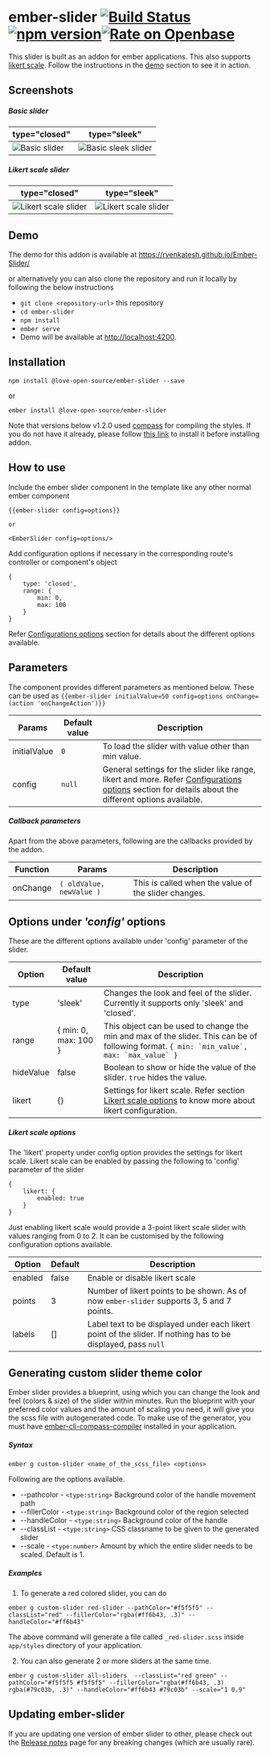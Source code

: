 # ember-slider [![Build Status](https://travis-ci.org/RVenkatesh/Ember-Slider.svg?branch=master)](https://travis-ci.org/RVenkatesh/Ember-Slider) [![npm version](https://badge.fury.io/js/%40love-open-source%2Fember-slider.svg)](https://badge.fury.io/js/%40love-open-source%2Fember-slider)[![Rate on Openbase](https://badges.openbase.io/js/rating/@love-open-source/ember-slider.svg)](https://openbase.io/js/@love-open-source/ember-slider?utm_source=embedded&utm_medium=badge&utm_campaign=rate-badge)

This slider is built as an addon for ember applications. This also supports [likert scale](https://en.wikipedia.org/wiki/Likert_scale). Follow the instructions in the [demo](https://github.com/RVenkatesh/Ember-slider#demo) section to see it in action.

## Screenshots
##### Basic slider

| type="closed" | type="sleek" |
| --- | --- |
| ![Basic slider](https://rvenkatesh.github.io/Ember-Slider/screenshots/slider.png) | ![Basic sleek slider](https://rvenkatesh.github.io/Ember-Slider/screenshots/slider-sleek.png) |

##### Likert scale slider

| type="closed" | type="sleek" |
| --- | --- |
| ![Likert scale slider](https://rvenkatesh.github.io/Ember-Slider/screenshots/likert-slider.png) | ![Likert scale slider](https://rvenkatesh.github.io/Ember-Slider/screenshots/likert-slider-sleek.png) |

## Demo

The demo for this addon is available at https://rvenkatesh.github.io/Ember-Slider/

or alternatively you can also clone the repository and run it locally by following the below instructions

* `git clone <repository-url>` this repository
* `cd ember-slider`
* `npm install`
* `ember serve`
* Demo will be available at [http://localhost:4200](http://localhost:4200).

## Installation
```
npm install @love-open-source/ember-slider --save
```
or
```
ember install @love-open-source/ember-slider
```
Note that versions below v1.2.0 used [compass](http://compass-style.org/) for compiling the styles. If you do not have it already, please follow [this link](http://compass-style.org/install/) to install it before installing addon.
## How to use
Include the ember slider component in the template like any other normal ember component
```
{{ember-slider config=options}}

or 

<EmberSlider config=options/>
```
Add configuration options if necessary in the corresponding route's controller or component's object
```
{
    type: 'closed',
    range: {
        min: 0,
        max: 100
    }
}
```
Refer [Configurations options](https://github.com/RVenkatesh/Ember-slider#configuration-options) section for details about the different options available.

## Parameters

The component provides different parameters as mentioned below. These can be used as ```{{ember-slider initialValue=50 config=options onChange=(action 'onChangeAction')}}```

| Params | Default value | Description |
| --- | --- | --- |
| initialValue | ```0``` | To load the slider with value other than min value. |
| config | ```null``` | General settings for the slider like range, likert and more. Refer [Configurations options](https://github.com/RVenkatesh/Ember-slider#configuration-options) section for details about the different options available. |

##### Callback parameters

Apart from the above parameters, following are the callbacks provided by the addon.

| Function | Params | Description |
| --- | --- | --- |
| onChange | ```( oldValue, newValue )``` | This is called when the value of the slider changes. |

## Options under _'config'_ options

These are the different options available under 'config' parameter of the slider.

| Option | Default value | Description |
| --- | --- | --- |
| type | 'sleek' | Changes the look and feel of the slider. Currently it supports only 'sleek' and 'closed'. |
| range | { min: 0, max: 100 } | This object can be used to change the min and max of the slider. This can be of following format. ```{ min: `min_value`, max: `max_value` }``` |
| hideValue | false | Boolean to show or hide the value of the slider. ```true``` hides the value. |
| likert | {} | Settings for likert scale. Refer section [Likert scale options](https://github.com/RVenkatesh/Ember-Slider#likert-scale-options) to know more about likert configuration. |

##### Likert scale options

The 'likert' property under config option provides the settings for likert scale. Likert scale can be enabled by passing the following to 'config' parameter of the slider 
```
{
    likert: {
        enabled: true
    }
}
```

Just enabling likert scale would provide a 3-point likert scale slider with values ranging from 0 to 2. It can be customised by the following configuration options available.

| Option | Default | Description |
| --- | --- | --- |
| enabled | false | Enable or disable likert scale |
| points | 3 | Number of likert points to be shown. As of now ```ember-slider``` supports 3, 5 and 7 points. |
| labels | [] | Label text to be displayed under each likert point of the slider. If nothing has to be displayed, pass ```null``` |

## Generating custom slider theme color

Ember slider provides a blueprint, using which you can change the look and feel (colors & size) of the slider within minutes. Run the blueprint with your preferred color values and the amount of scaling you need, it will give you the scss file with autogenerated code. To make use of the generator, you must have [ember-cli-compass-compiler](https://github.com/quaertym/ember-cli-compass-compiler) installed in your application.

##### Syntax
```
ember g custom-slider <name_of_the_scss_file> <options>
```
Following are the options available.
- --pathcolor - `<type:string>` Background color of the handle movement path
- --fillerColor - `<type:string>` Background color of the region selected
- --handleColor - `<type:string>` Background color of the handle
- --classList - `<type:string>` CSS classname to be given to the generated slider
- --scale - `<type:number>` Amount by which the entire slider needs to be scaled. Default is 1.

##### Examples
1. To generate a red colored slider, you can do
```
ember g custom-slider red-slider --pathColor="#f5f5f5" --classList="red" --fillerColor="rgba(#ff6b43, .3)" --handleColor="#ff6b43"
```
The above command will generate a file called `_red-slider.scss` inside `app/styles` directory of your application.

2. You can also generate 2 or more sliders at the same time.

```
ember g custom-slider all-sliders  --classList="red green" --pathColor="#f5f5f5 #f5f5f5" --fillerColor="rgba(#ff6b43, .3) rgba(#79c03b, .3)" --handleColor="#ff6b43 #79c03b" --scale="1 0.9"
```

## Updating ember-slider
If you are updating one version of ember slider to other, please check out the [Release notes](https://github.com/RVenkatesh/Ember-Slider/wiki/Release-notes) page for any breaking changes (which are usually rare). 
